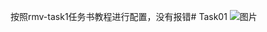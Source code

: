 按照rmv-task1任务书教程进行配置，没有报错# Task01
![图片](https://github.com/user-attachments/assets/4020a255-b11f-401d-9f60-278af04074f6)
